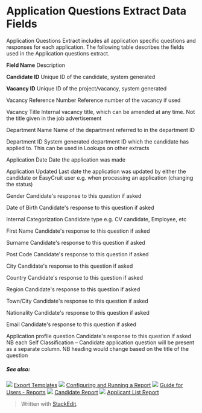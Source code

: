 # Application Questions Extract Data Fields

Application Questions Extract includes all application specific questions and responses for each application. The following table describes the fields used in the Application questions extract.

**Field Name**
Description

**Candidate ID**
Unique ID of the candidate, system generated

**Vacancy ID**
Unique ID of the project/vacancy, system generated

Vacancy Reference Number
Reference number of the vacancy if used

Vacancy Title
Internal vacancy title, which can be amended at any time. Not the title given in the job advertisement

Department Name
Name of the department referred to in the department ID

Department ID
System generated department ID which the candidate has applied to. This can be used in Lookups on other extracts

Application Date
Date the application was made

Application Updated
Last date the application was updated by either the candidate or EasyCruit user e.g. when processing an application (changing the status)

Gender
Candidate's response to this question if asked

Date of Birth
Candidate's response to this question if asked

Internal Categorization
Candidate type e.g. CV candidate, Employee, etc

First Name
Candidate's response to this question if asked

Surname
Candidate's response to this question if asked

Post Code
Candidate's response to this question if asked

City
Candidate's response to this question if asked

Country
Candidate's response to this question if asked

Region
Candidate's response to this question if asked

Town/City
Candidate's response to this question if asked

Nationality
Candidate's response to this question if asked

Email
Candidate's response to this question if asked

Application profile question
Candidate's response to this question if asked
NB each  Self Classification  –  Candidate application  question will be present as a separate column.
NB heading would change based on the title of the question

##### See also:

![](../Resources/Images/icon-document-link.png) [Export Templates](export_templates.htm)
![](../Resources/Images/icon-document-link.png) [Configuring and Running a Report](configuring_and_running_a_report.htm)
![](../Resources/Images/icon-document-link.png) [Guide for Users - Reports](guide_for_users_reports.htm)
![](../Resources/Images/icon-document-link.png) [Candidate Report](candidate_report.htm)
![](../Resources/Images/icon-document-link.png) [Applicant List Report](applicant_list_report.htm)


> Written with [StackEdit](https://stackedit.io/).
<!--stackedit_data:
eyJoaXN0b3J5IjpbMTI1NTY0ODA0OF19
-->